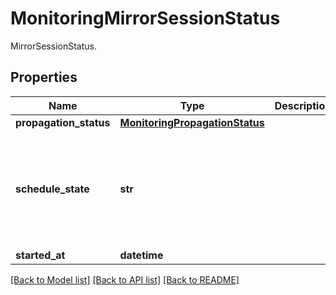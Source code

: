 # MonitoringMirrorSessionStatus

MirrorSessionStatus.
## Properties
Name | Type | Description | Notes
------------ | ------------- | ------------- | -------------
**propagation_status** | [**MonitoringPropagationStatus**](MonitoringPropagationStatus.md) |  | [optional] 
**schedule_state** | **str** |  | [optional]  if omitted the server will use the default value of "none"
**started_at** | **datetime** |  | [optional] 

[[Back to Model list]](../README.md#documentation-for-models) [[Back to API list]](../README.md#documentation-for-api-endpoints) [[Back to README]](../README.md)


